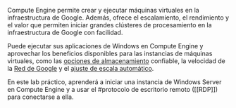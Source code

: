 Compute Engine permite crear y ejecutar máquinas virtuales en la infraestructura de Google. Además, ofrece el escalamiento, el rendimiento y el valor que permiten iniciar grandes clústeres de procesamiento en la infraestructura de Google con facilidad.

Puede ejecutar sus aplicaciones de Windows en Compute Engine y aprovechar los beneficios disponibles para las instancias de máquinas virtuales, como las [opciones de almacenamiento](https://cloud.google.com/compute/docs/disks/) confiable, la velocidad de la [Red de Google](https://cloud.google.com/compute/docs/vpc) y el [ajuste de escala automático](https://cloud.google.com/compute/docs/autoscaler/).

En este lab práctico, aprenderá a iniciar una instancia de Windows Server en Compute Engine y a usar el #protocolo de escritorio remoto ([[RDP]]) para conectarse a ella.